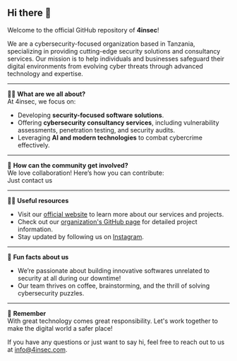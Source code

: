 ## Hi there 👋

Welcome to the official GitHub repository of **4insec**!  

We are a cybersecurity-focused organization based in Tanzania, specializing in providing cutting-edge security solutions and consultancy services. Our mission is to help individuals and businesses safeguard their digital environments from evolving cyber threats through advanced technology and expertise.

---

🙋‍♀️ **What are we all about?**  
At 4insec, we focus on:  
- Developing **security-focused software solutions**.  
- Offering **cybersecurity consultancy services**, including vulnerability assessments, penetration testing, and security audits.  
- Leveraging **AI and modern technologies** to combat cybercrime effectively.  

---

🌈 **How can the community get involved?**  
We love collaboration! Here’s how you can contribute:  
Just contact us

---

👩‍💻 **Useful resources**  
- Visit our [official website](https://4insec.com) to learn more about our services and projects.  
- Check out our [organization's GitHub page](https://github.com/4insec-com) for detailed project information.  
- Stay updated by following us on [Instagram](https://instagram.com/thereal4insec).  

---

🍿 **Fun facts about us**  
- We’re passionate about building innovative softwares unrelated to security at all during our downtime!  
- Our team thrives on coffee, brainstorming, and the thrill of solving cybersecurity puzzles.  

---

🧙 **Remember**  
With great technology comes great responsibility. Let's work together to make the digital world a safer place!  

If you have any questions or just want to say hi, feel free to reach out to us at [info@4insec.com](mailto:info@4insec.com).  
